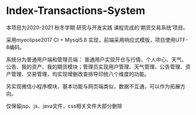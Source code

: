 # Index-Transactions-System


本项目为2020-2021 秋冬学期 研究与开发实践 课程完成的‘期货交易系统’项目。

采用myeclipse2017 CI + Mysql5.8 实现，前端采用响应式模版，项目使用UTF-8编码。

系统分为普通用户端和管理员端：
普通用户实现开仓与行情、个人中心、天气、公告、我的资产、我的期货模块；管理员实现用户管理、天气管理、公告管理、资产管理、交易管理，均实现增删改查排导印统八个维度的功能。

另实现微信小程序模块，基本功能与网页端类似，数据不互通，可以作为拓展方向。

仅保留jsp、js、java文件，css相关文件大部分删除
